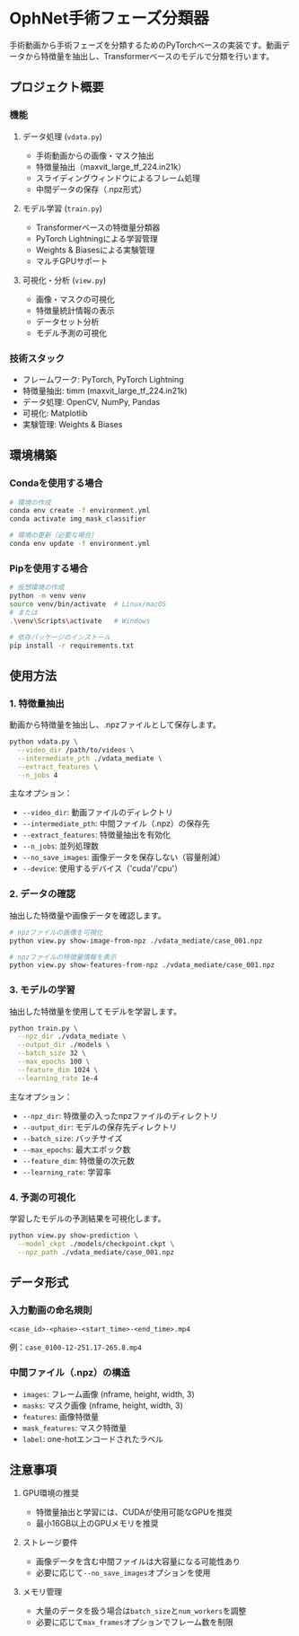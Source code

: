 # OphNet手術フェーズ分類器

手術動画から手術フェーズを分類するためのPyTorchベースの実装です。動画データから特徴量を抽出し、Transformerベースのモデルで分類を行います。

## プロジェクト概要

### 機能

1. データ処理 (`vdata.py`)
   - 手術動画からの画像・マスク抽出
   - 特徴量抽出（maxvit_large_tf_224.in21k）
   - スライディングウィンドウによるフレーム処理
   - 中間データの保存（.npz形式）

2. モデル学習 (`train.py`)
   - Transformerベースの特徴量分類器
   - PyTorch Lightningによる学習管理
   - Weights & Biasesによる実験管理
   - マルチGPUサポート

3. 可視化・分析 (`view.py`)
   - 画像・マスクの可視化
   - 特徴量統計情報の表示
   - データセット分析
   - モデル予測の可視化

### 技術スタック

- フレームワーク: PyTorch, PyTorch Lightning
- 特徴量抽出: timm (maxvit_large_tf_224.in21k)
- データ処理: OpenCV, NumPy, Pandas
- 可視化: Matplotlib
- 実験管理: Weights & Biases

## 環境構築

### Condaを使用する場合

```bash
# 環境の作成
conda env create -f environment.yml
conda activate img_mask_classifier

# 環境の更新（必要な場合）
conda env update -f environment.yml
```

### Pipを使用する場合

```bash
# 仮想環境の作成
python -m venv venv
source venv/bin/activate  # Linux/macOS
# または
.\venv\Scripts\activate   # Windows

# 依存パッケージのインストール
pip install -r requirements.txt
```

## 使用方法

### 1. 特徴量抽出

動画から特徴量を抽出し、.npzファイルとして保存します。

```bash
python vdata.py \
  --video_dir /path/to/videos \
  --intermediate_pth ./vdata_mediate \
  --extract_features \
  --n_jobs 4
```

主なオプション：
- `--video_dir`: 動画ファイルのディレクトリ
- `--intermediate_pth`: 中間ファイル（.npz）の保存先
- `--extract_features`: 特徴量抽出を有効化
- `--n_jobs`: 並列処理数
- `--no_save_images`: 画像データを保存しない（容量削減）
- `--device`: 使用するデバイス（'cuda'/'cpu'）

### 2. データの確認

抽出した特徴量や画像データを確認します。

```bash
# npzファイルの画像を可視化
python view.py show-image-from-npz ./vdata_mediate/case_001.npz

# npzファイルの特徴量情報を表示
python view.py show-features-from-npz ./vdata_mediate/case_001.npz
```

### 3. モデルの学習

抽出した特徴量を使用してモデルを学習します。

```bash
python train.py \
  --npz_dir ./vdata_mediate \
  --output_dir ./models \
  --batch_size 32 \
  --max_epochs 100 \
  --feature_dim 1024 \
  --learning_rate 1e-4
```

主なオプション：
- `--npz_dir`: 特徴量の入ったnpzファイルのディレクトリ
- `--output_dir`: モデルの保存先ディレクトリ
- `--batch_size`: バッチサイズ
- `--max_epochs`: 最大エポック数
- `--feature_dim`: 特徴量の次元数
- `--learning_rate`: 学習率

### 4. 予測の可視化

学習したモデルの予測結果を可視化します。

```bash
python view.py show-prediction \
  --model_ckpt ./models/checkpoint.ckpt \
  --npz_path ./vdata_mediate/case_001.npz
```

## データ形式

### 入力動画の命名規則
```
<case_id>-<phase>-<start_time>-<end_time>.mp4
```

例：`case_0100-12-251.17-265.8.mp4`

### 中間ファイル（.npz）の構造
- `images`: フレーム画像 (nframe, height, width, 3)
- `masks`: マスク画像 (nframe, height, width, 3)
- `features`: 画像特徴量
- `mask_features`: マスク特徴量
- `label`: one-hotエンコードされたラベル

## 注意事項

1. GPU環境の推奨
   - 特徴量抽出と学習には、CUDAが使用可能なGPUを推奨
   - 最小16GB以上のGPUメモリを推奨

2. ストレージ要件
   - 画像データを含む中間ファイルは大容量になる可能性あり
   - 必要に応じて`--no_save_images`オプションを使用

3. メモリ管理
   - 大量のデータを扱う場合は`batch_size`と`num_workers`を調整
   - 必要に応じて`max_frames`オプションでフレーム数を制限